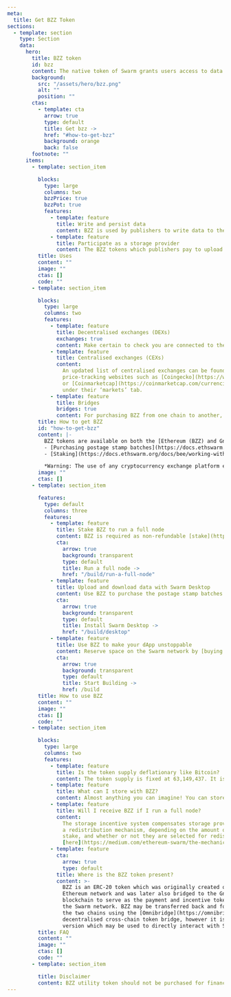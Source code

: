 ```yaml
---
meta:
  title: Get BZZ Token
sections:
  - template: section
    type: Section
    data:
      hero:
        title: BZZ token
        id: bzz
        content: The native token of Swarm grants users access to data relay and storage services while also serving as compensation for node operators who provide these services.
        background:
          src: "/assets/hero/bzz.png"
          alt: ""
          position: ""
        ctas:
          - template: cta
            arrow: true
            type: default
            title: Get bzz ->
            href: "#how-to-get-bzz"
            background: orange
            back: false
        footnote: ""
      items:
        - template: section_item

          blocks:
            type: large
            columns: two
            bzzPrice: true
            bzzPot: true
            features:
              - template: feature
                title: Write and persist data
                content: BZZ is used by publishers to write data to the Swarm network and have it stored securely for extended periods of time.
              - template: feature
                title: Participate as a storage provider
                content: The BZZ tokens which publishers pay to upload and store data on the Swarm network are redistributed to full node operators in exchange for the data storage services which they provide.
          title: Uses
          content: ""
          image: ""
          ctas: []
          code: ""
        - template: section_item

          blocks:
            type: large
            columns: two
            features:
              - template: feature
                title: Decentralised exchanges (DEXs)
                exchanges: true
                content: Make certain to check you are connected to the correct blockchain in your browser extension wallet (such as Metamask) when using any of these DEXes.
              - template: feature
                title: Centralised exchanges (CEXs)
                content:
                  An updated list of centralised exchanges can be found listed on
                  price-tracking websites such as [Coingecko](https://www.coingecko.com/en/coins/swarm#markets)
                  or [Coinmarketcap](https://coinmarketcap.com/currencies/ethereum-swarm/markets/)
                  under their ‘markets’ tab.
              - template: feature
                title: Bridges
                bridges: true
                content: For purchasing BZZ from one chain to another, you can use the following bridges
          title: How to get BZZ
          id: "how-to-get-bzz"
          content: |-
            BZZ tokens are available on both the [Ethereum (BZZ) and Gnosis Chain (xBZZ) blockchains](https://docs.ethswarm.org/docs/learn/tokens#swarm-ecosystem-tokens). However, only the Gnosis Chain version (xBZZ) can be used for specific functions, such as:
            - [Purchasing postage stamp batches](https://docs.ethswarm.org/docs/develop/access-the-swarm/buy-a-stamp-batch) for writing data to Swarm network.
            - [Staking](https://docs.ethswarm.org/docs/bee/working-with-bee/staking) to operate a full node and earn BZZ for providing storage.

            *Warning: The use of any cryptocurrency exchange platform entails risks—it is vital to stay informed on the best practices in order avoid potential losses.*
          image: ""
          ctas: []
        - template: section_item

          features:
            type: default
            columns: three
            features:
              - template: feature
                title: Stake BZZ to run a full node
                content: BZZ is required as non-refundable [stake](https://docs.ethswarm.org/docs/bee/working-with-bee/staking) in order to operate a Swarm full node and become eligible for earning more BZZ in exchange for providing data storage services.
                cta:
                  arrow: true
                  background: transparent
                  type: default
                  title: Run a full node ->
                  href: "/build/run-a-full-node"
              - template: feature
                title: Upload and download data with Swarm Desktop
                content: Use BZZ to purchase the postage stamp batches which are used to pay for [publishing data on Swarm](https://docs.ethswarm.org/docs/desktop/upload-content). Install Swarm Desktop in order to [buy your first batch](https://docs.ethswarm.org/docs/desktop/postage-stamps) and get direct access to the Swarm P2P network.
                cta:
                  arrow: true
                  background: transparent
                  type: default
                  title: Install Swarm Desktop ->
                  href: "/build/desktop"
              - template: feature
                title: Use BZZ to make your dApp unstoppable
                content: Reserve space on the Swarm network by [buying postage stamp batches](https://docs.ethswarm.org/docs/learn/technology/contracts/postage-stamp) using BZZ so you can [host](https://docs.ethswarm.org/docs/develop/access-the-swarm/upload-a-directory) your censorship resistant decentralised application.
                cta:
                  arrow: true
                  background: transparent
                  type: default
                  title: Start Building ->
                  href: /build
          title: How to use BZZ
          content: ""
          image: ""
          ctas: []
          code: ""
        - template: section_item

          blocks:
            type: large
            columns: two
            features:
              - template: feature
                title: Is the token supply deflationary like Bitcoin?
                content: The token supply is fixed at 63,149,437. It is an standard ERC-20 token, the contract for which can be found [here](https://etherscan.io/token/0x19062190b1925b5b6689d7073fdfc8c2976ef8cb).
              - template: feature
                title: What can I store with BZZ?
                content: Almost anything you can imagine! You can store and retrieve many types of data—from webpages, NFT metadata, archives, to database backups, streaming audio and video, and much more. You can get started with uploading data by [purchasing your first batch of stamps](https://docs.ethswarm.org/docs/develop/access-the-swarm/buy-a-stamp-batch).
              - template: feature
                title: Will I receive BZZ if I run a full node?
                content:
                  The storage incentive system compensates storage providers through
                  a redistribution mechanism, depending on the amount of BZZ tokens they
                  stake, and whether or not they are selected for redistribution. Read more about the incentive system
                  [here](https://medium.com/ethereum-swarm/the-mechanics-of-swarm-networks-storage-incentives-3bf68bf64ceb) and [here](https://docs.ethswarm.org/docs/bee/working-with-bee/staking#maximizing-staking-rewards).
              - template: feature
                cta:
                  arrow: true
                  type: default
                title: Where is the BZZ token present?
                content: >-
                  BZZ is an ERC-20 token which was originally created on the
                  Ethereum network and was later also bridged to the Gnosis Chain
                  blockchain to serve as the payment and incentive token for
                  the Swarm network. BZZ may be transferred back and forth between
                  the two chains using the [Omnibridge](https://omnibridge.gnosischain.com/bridge)
                  decentralised cross-chain token bridge, however it is only the Gnosis Chain
                  version which may be used to directly interact with Swarm.
          title: FAQ
          content: ""
          image: ""
          ctas: []
          code: ""
        - template: section_item

          title: Disclaimer
          content: BZZ utility token should not be purchased for financial gain or speculation. There are risks related with holding and using BZZ token and other cryptocurrency, staking and participating in the network as a node operator. The node may not receive any reward at all, amounts staked may be unexpectedly slashed, uploaded data may become unavailable or corrupt, temporarily or permanently lost depending on the performance of the network during these phases. Only by participating actively in the network, its parameters can be tested and patched when needed. An external audit on the upgrades will be conducted in parallel with the estimated delivery date being March 2023. All dates and information in this page is indicative and may change without prior warning. Follow us on discord and twitter for updates.
---
```

